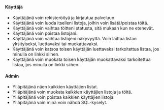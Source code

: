 #### Käyttäjä

* Käyttäjänä voin rekisteröityä ja kirjautua palveluun.
* Käyttäjänä voin luoda itselleni listoja, joihin voin lisätä/poistaa töitä.
* Käyttäjänä voin vaihtaa töitteni statusta, sitä mukaan kun ne etenevät.
* Käyttäjänä voin poistaa listojani.
* Käyttäjänä voin vaihtaa listojeni näkyvyyttä. Voin laittaa listan yksityiseksi, luettavaksi tai muokattavaksi.
* Käyttäjänä voin katsoa toisen käyttäjän luettavaksi tarkoitettua listaa, jos minulla on linkki siihen.
* Käyttäjänä voin muokata toisen käyttäjän muokattavaksi tarkoitettua listaa, jos minulla on linkki siihen.

#### Admin
* Ylläpitäjänä näen kaikkien käyttäjien listat.
* Ylläpitäjänä voin muokata kaikkien käyttäjien listoja ja töitä.
* Ylläpitäjänä voin poistaa kaikkien käyttäjien listoja.
* Ylläpitäjänä vain minä voin nähdä SQL-kyselyt.

